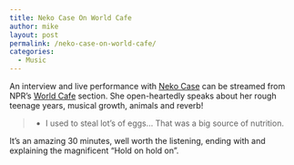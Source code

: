 ```yaml
---
title: Neko Case On World Cafe
author: mike
layout: post
permalink: /neko-case-on-world-cafe/
categories:
  - Music
---
```

An interview and live performance with [Neko Case][1] can be streamed from NPR&#8217;s [World Cafe][2] section. She open-heartedly speaks about her rough teenage years, musical growth, animals and reverb!

> - I used to steal lot&#8217;s of eggs&#8230; That was a big source of nutrition.

It&#8217;s an amazing 30 minutes, well worth the listening, ending with and explaining the magnificent &#8220;Hold on hold on&#8221;.

 [1]: http://www.nekocase.com
 [2]: http://www.npr.org/templates/story/story.php?storyId=5568504
